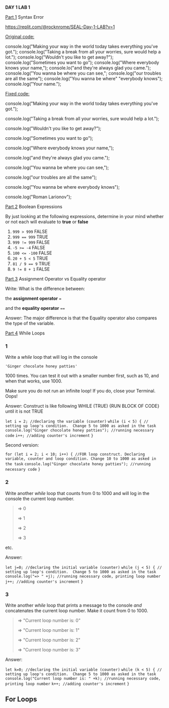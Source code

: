 **DAY 1 LAB 1**

<u>Part 1</u> Syntax Error

https://replit.com/@rocknrome/SEAL-Day-1-LAB?v=1

<u>Original code:</u>

console.log("Making your way in the world today takes everything you've got.");
console.log("Taking a break from all your worries, sure would help a lot.");
console.log("Wouldn't you like to get away?");
console.log("Sometimes you want to go");
console.log("Where everybody knows your name,");
console.lo("and they're always glad you came.");
console.log("You wanna be where you can see,";
console.log("our troubles are all the same");
console.log("You wanna be where" "everybody knows");
console.log("Your name.");



<u>Fixed code:</u> 

console.log("Making your way in the world today takes everything you've got.");

console.log("Taking a break from all your worries, sure would help a lot.");

console.log("Wouldn't you like to get away?");

console.log("Sometimes you want to go");

console.log("Where everybody knows your name,");

console.log("and they're always glad you came.");

console.log("You wanna be where you can see,");

console.log("our troubles are all the same");

console.log("You wanna be where everybody knows");

console.log("Roman Larionov");



<u>Part 2</u> Boolean Expressions

By just looking at the following expressions, determine in your mind whether or not each will evaluate to **true** or **false**

1. `999 > 999`  FALSE
2. `999 == 999` TRUE
3. `999 != 999` FALSE
4. `-5 >= -4` FALSE
5. `100 <= -100` FALSE
6. `20 + 5 < 5` TRUE
7. `81 / 9 == 9` TRUE
8. `9 != 8 + 1` FALSE 



<u>Part 3</u> Assignment Operator vs Equality operator

Write: What is the difference between:

the **assignment operator** `=`

and the **equality operator** `==`

Answer: The major difference is that the Equality operator also compares the type of the variable. 



<u>Part 4</u> While Loops

### 1

Write a *while* loop that will log in the console

```
'Ginger chocolate honey patties'
```

1000 times. You can test it out with a smaller number first, such as 10, and when that works, use 1000.

Make sure you do not run an infinite loop! If you do, close your Terminal. Oops!

Answer: Construct is like following WHILE (TRUE) {RUN BLOCK OF CODE} until it is not TRUE

`let i = 2; //declaring the variable (counter)`
`while (i < 5) { // setting up loop's condition.  Change 5 to 1000 as asked in the task`
`console.log("Ginger chocolate honey patties"); //running necessary code`
`i++; //adding counter's increment`
`}`



Second version: 

`for (let i = 2; i < 10; i++) { //FOR loop construct. Declaring variable, counter and loop condition. Change 10 to 1000 as asked in the task`
`console.log("Ginger chocolate honey patties"); //running necessary code`
`}`



### **2**

Write another *while* loop that counts from 0 to 1000 and will log in the console the current loop number.

> => 0
>
> => 1
>
> => 2
>
> => 3

etc.

Answer:

`let j=0; //declaring the initial variable (counter)`
`while (j < 5) { // setting up loop's condition.  Change 5 to 1000 as asked in the task`
`console.log("=> " +j); //running necessary code, printing loop number`
`j++; //adding counter's increment`
`}`



### 3

Write another *while* loop that prints a message to the console *and* concatenates the current loop number. Make it count from 0 to 1000.

> => "Current loop number is: 0"
>
> => "Current loop number is: 1"
>
> => "Current loop number is: 2"
>
> => "Current loop number is: 3"

Answer: 

`let k=0; //declaring the initial variable (counter)`
`while (k < 5) { // setting up loop's condition.  Change 5 to 1000 as asked in the task`
`console.log("Current loop number is: " +k); //running necessary code, printing loop number`
`k++; //adding counter's increment`
`}`



## For Loops
